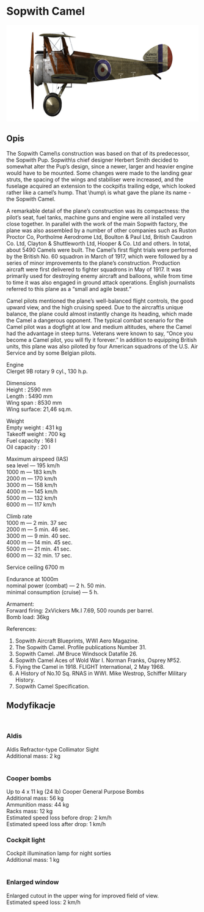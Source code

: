 # Sopwith Camel  
  
![sopcamel](../images/sopcamel.png)  
  
## Opis  
  
The Sopwith Camel\s construction was based on that of its predecessor, the Sopwith Pup. Sopwith\s chief designer Herbert Smith decided to somewhat alter the Pup’s design, since a newer, larger and heavier engine would have to be mounted. Some changes were made to the landing gear struts, the spacing of the wings and stabiliser were increased, and the fuselage acquired an extension to the cockpit\s trailing edge, which looked rather like a camel’s hump. That \hump\ is what gave the plane its name - the Sopwith Camel.  
  
A remarkable detail of the plane’s construction was its compactness: the pilot’s seat, fuel tanks, machine guns and engine were all installed very close together. In parallel with the work of the main Sopwith factory, the plane was also assembled by a number of other companies such as Ruston Proctor Co, Portholme Aerodrome Ltd, Boulton & Paul Ltd, British Caudron Co. Ltd, Clayton & Shuttleworth Ltd, Hooper & Co. Ltd and others. In total, about 5490 Camels were built. The Camel’s first flight trials were performed by the British No. 60 squadron in March of 1917, which were followed by a series of minor improvements to the plane’s construction. Production aircraft were first delivered to fighter squadrons in May of 1917. It was primarily used for destroying enemy aircraft and balloons, while from time to time it was also engaged in ground attack operations. English journalists referred to this plane as a “small and agile beast.”  
  
Camel pilots mentioned the plane’s well-balanced flight controls, the good upward view, and the high cruising speed. Due to the aircraft\s unique balance, the plane could almost instantly change its heading, which made the Camel a dangerous opponent. The typical combat scenario for the Camel pilot was a dogfight at low and medium altitudes, where the Camel had the advantage in steep turns. Veterans were known to say, “Once you become a Camel pilot, you will fly it forever.” In addition to equipping British units, this plane was also piloted by four American squadrons of the U.S. Air Service and by some Belgian pilots.  
  
  
Engine  
Clerget 9B rotary 9 cyl., 130 h.p.  
  
Dimensions  
Height : 2590 mm  
Length : 5490 mm  
Wing span : 8530 mm  
Wing surface: 21,46 sq.m.  
  
Weight  
Empty weight : 431 kg  
Takeoff weight : 700 kg  
Fuel capacity : 168 l  
Oil capacity : 20 l  
  
Maximum airspeed (IAS)  
sea level — 195 km/h  
1000 m — 183 km/h  
2000 m — 170 km/h  
3000 m — 158 km/h  
4000 m — 145 km/h  
5000 m — 132 km/h  
6000 m — 117 km/h  
  
Climb rate  
1000 m — 2 min. 37 sec  
2000 m — 5 min. 46 sec.  
3000 m — 9 min. 40 sec.  
4000 m — 14 min. 45 sec.  
5000 m — 21 min. 41 sec.  
6000 m — 32 min. 17 sec.  
  
Service ceiling 6700 m  
  
Endurance at 1000m  
nominal power (combat) — 2 h. 50 min.  
minimal consumption (cruise) — 5 h.  
  
Armament:  
Forward firing: 2хVickers Mk.I 7.69, 500 rounds per barrel.  
Bomb load: 36kg  
  
References:  
1) Sopwith Aircraft Blueprints, WWI Aero Magazine.  
2) The Sopwith Camel. Profile publications Number 31.  
3) Sopwith Camel. JM Bruce Windsock Datafile 26.  
4) Sopwith Camel Aces of Wold War I.  Norman Franks, Osprey №52.  
5) Flying the Camel in 1918. FLIGHT International, 2 May 1968.  
6) A History of No.10 Sq. RNAS in WWI. Mike Westrop, Schiffer Military History.  
7) Sopwith Camel Specification.  
  
## Modyfikacje  
  ﻿
  
### Aldis  
  
Aldis Refractor-type Collimator Sight  
Additional mass: 2 kg  
  ﻿
  
### Cooper bombs  
  
Up to 4 x 11 kg (24 lb) Cooper General Purpose Bombs  
Additional mass: 56 kg  
Ammunition mass: 44 kg  
Racks mass: 12 kg  
Estimated speed loss before drop: 2 km/h  
Estimated speed loss after drop: 1 km/h  ﻿
  
### Cockpit light  
  
Cockpit illumination lamp for night sorties  
Additional mass: 1 kg  
  ﻿
  
### Enlarged window  
  
Enlarged cutout in the upper wing for improved field of view.  
Estimated speed loss: 2 km/h  
